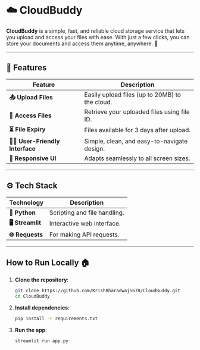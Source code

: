 # ☁️ CloudBuddy 

**CloudBuddy** is a simple, fast, and reliable cloud storage service that lets you upload and access your files with ease. With just a few clicks, you can store your documents and access them anytime, anywhere. 🌟

---

## 💫 Features

| Feature                           | Description                                                      |
| --------------------------------- | ---------------------------------------------------------------- |
| **📤 Upload Files**               | Easily upload files (up to 20MB) to the cloud.                   |
| **🔗 Access Files**               | Retrieve your uploaded files using file ID.                      |
| **⏳ File Expiry**                 | Files available for 3 days after upload.                        |
| **👨‍💻 User-Friendly Interface**   | Simple, clean, and easy-to-navigate design.                      |
| **📱 Responsive UI**               | Adapts seamlessly to all screen sizes.                         |

---

## ⚙️ Tech Stack 

| Technology        | Description                                           |
| ----------------- | ----------------------------------------------------- |
| **🐍 Python**     | Scripting and file handling.                          |
| **🖥️ Streamlit** | Interactive web interface.                             |
| **🌐 Requests**   | For making API requests.                              |

---

## How to Run Locally 🏠

1. **Clone the repository**:

   ```bash
   git clone https://github.com/KrishBharadwaj5678/CloudBuddy.git
   cd CloudBuddy
   ```

2. **Install dependencies**:

   ```bash
   pip install -r requirements.txt
   ```

3. **Run the app**:

   ```bash
   streamlit run app.py
   ```
